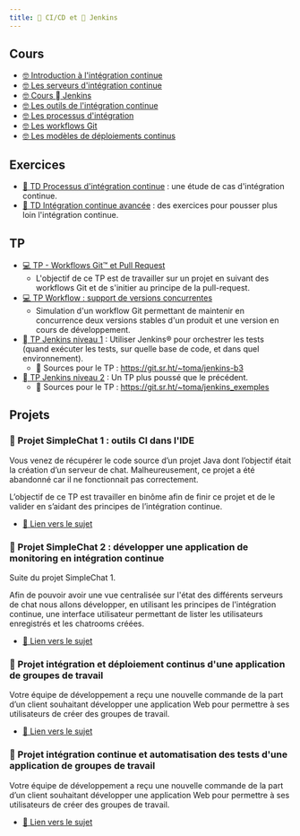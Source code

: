 ```yaml
---
title: 🔄 CI/CD et  Jenkins
---
```


## Cours

- [🤓 Introduction à l'intégration continue ](/cours/ci/cours-intro-ci)
- [🤓 Les serveurs d'intégration continue](/cours/ci/cours-serveur-ci)
- [🤓 Cours  Jenkins](/cours/jenkins/jenkins-cours-niveau1)
- [🤓 Les outils de l'intégration continue](/cours/ci/cours-outils-ci)
- [🤓 Les processus d'intégration](/cours/ci/cours-process-integration-ci)
- [🤓 Les workflows Git](/cours/git/git-cours)
- [🤓 Les modèles de déploiements continus](/cours/ci/cours-modeles-cd)

## Exercices

- [📝 TD Processus d'intégration continue](/cours/ci/td_process_ci) : une étude de cas d'intégration continue.
- [📝 TD Intégration continue avancée](/cours/ci/tp_ci_avance) : des exercices pour pousser plus loin l'intégration continue.

## TP

- [💻 TP - Workflows Git™ et Pull Request](/cours/git/git-tp-workflows-pr)
  - L'objectif de ce TP est de travailler sur un projet en suivant des workflows Git et de s'initier au principe de la pull-request.
- [💻 TP Workflow : support de versions concurrentes](/cours/ci/td_workflow_versions_concurrentes)
  - Simulation d'un workflow Git permettant de maintenir en concurrence deux versions stables d'un produit et une version en cours de développement.
- [ TP Jenkins niveau 1](/cours/jenkins/tp-jenkins-mini) : Utiliser Jenkins® pour orchestrer les tests (quand exécuter les tests, sur quelle base de code, et dans quel environnement).
  -  Sources pour le TP : <https://git.sr.ht/~toma/jenkins-b3>
- [ TP Jenkins niveau 2](/cours/jenkins/tp-jenkins-full) : Un TP plus poussé que le précédent.
  -  Sources pour le TP : <https://git.sr.ht/~toma/jenkins_exemples>

## Projets

### 📌 Projet SimpleChat 1 : outils CI dans l'IDE

Vous venez de récupérer le code source d’un projet Java dont l’objectif était la création d’un serveur de chat. Malheureusement, ce projet a été abandonné car il ne fonctionnait pas correctement.

L’objectif de ce TP est travailler en binôme afin de finir ce projet et de le valider en s’aidant des principes de l’intégration continue.

- [📄 Lien vers le sujet](/cours/ci/tp_ci_ide_simplechat)

### 📌 Projet SimpleChat 2 : développer une application de monitoring en intégration continue

Suite du projet SimpleChat 1.

Afin de pouvoir avoir une vue centralisée sur l'état des différents serveurs de chat nous allons développer, en utilisant les principes de l'intégration continue, une interface utilisateur permettant de lister les utilisateurs enregistrés et les chatrooms créées.

- [📄 Lien vers le sujet](/cours/ci/simplechat-monitoring)

### 📌 Projet intégration et déploiement continus d'une application de groupes de travail

Votre équipe de développement a reçu une nouvelle commande de la part d’un client souhaitant développer une application Web pour permettre à ses utilisateurs de créer des groupes de travail.

- [📄 Lien vers le sujet](/cours/ci/projet_groupes_utilisateurs_ci)

### 📌 Projet intégration continue et automatisation des tests d'une application de groupes de travail

Votre équipe de développement a reçu une nouvelle commande de la part d’un client souhaitant développer une application Web pour permettre à ses utilisateurs de créer des groupes de travail.

- [📄 Lien vers le sujet](/cours/ci/projet_groupes_utilisateurs_ci_et_tests)

